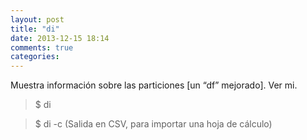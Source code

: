 ```yaml
---
layout: post
title: "di"
date: 2013-12-15 18:14
comments: true
categories: 
---
```

Muestra información sobre las particiones [un “df” mejorado]. Ver mi.

>$ di

>$ di -c (Salida en CSV, para importar una hoja de cálculo)

